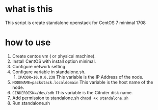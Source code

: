 # what is this
This script is create standalone openstack for CentOS 7 minimal 1708

# how to use
1. Create centos vm ( or physical machine).
1. Install CentOS with install option minimal.
1. Configure network setting.
1. Configure variable in standalone.sh.  
  1. ```IPADDR=10.0.0.238```
This variable is the IP Address of the node.  
  1. ```NODENAME=packstack.localdomain```
This variable is the host name of the node.  
  1. ```CINDERDISK=/dev/sdb```
This variable is the Citnder disk name.
1. Add permission to standalone.sh
```chmod +x standalone.sh```
1. Run standalone.sh
